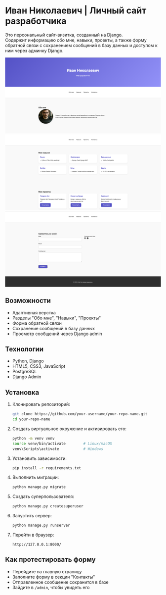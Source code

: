 # Иван Николаевич | Личный сайт разработчика

Это персональный сайт-визитка, созданный на Django.  
Содержит информацию обо мне, навыки, проекты, а также форму обратной связи с сохранением сообщений в базу данных и доступом к ним через админку Django.

![Скриншот сайта](images/screenshot.png)
![Скриншот сайта](images/screenshot2.png)
![Скриншот сайта](images/screenshot3.png)

## Возможности

- Адаптивная верстка
- Разделы "Обо мне", "Навыки", "Проекты"
- Форма обратной связи
- Сохранение сообщений в базу данных
- Просмотр сообщений через Django admin

## Технологии

- Python, Django
- HTML5, CSS3, JavaScript
- PostgreSQL
- Django Admin

## Установка

1. Клонировать репозиторий:

    ```bash
    git clone https://github.com/your-username/your-repo-name.git
    cd your-repo-name
    ```

2. Создать виртуальное окружение и активировать его:

    ```bash
    python -m venv venv
    source venv/bin/activate        # Linux/macOS
    venv\Scripts\activate           # Windows
    ```

3. Установить зависимости:

    ```bash
    pip install -r requirements.txt
    ```

4. Выполнить миграции:

    ```bash
    python manage.py migrate
    ```

5. Создать суперпользователя:

    ```bash
    python manage.py createsuperuser
    ```

6. Запустить сервер:

    ```bash
    python manage.py runserver
    ```

7. Перейти в браузер:

    ```
    http://127.0.0.1:8000/
    ```

## Как протестировать форму

- Перейдите на главную страницу
- Заполните форму в секции "Контакты"
- Отправленное сообщение сохранится в базе
- Зайдите в `/admin`, чтобы увидеть его
